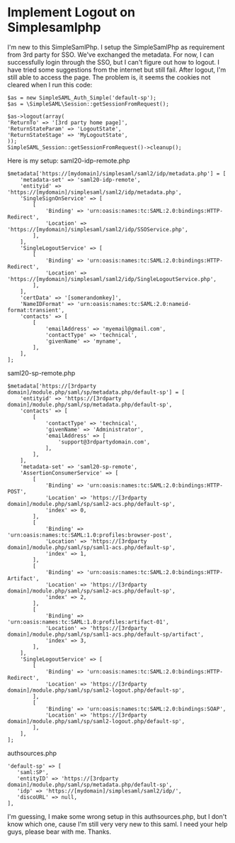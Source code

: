 
# Implement Logout on Simplesamlphp

I'm new to this SimpleSamlPhp. I setup the SimpleSamlPhp as requirement from 3rd party for SSO. We've exchanged the metadata. For now, I can successfully login through the SSO, but I can't figure out how to logout. I have tried some suggestions from the internet but still fail. After logout, I'm still able to access the page. The problem is, it seems the cookies not cleared when I run this code:


    $as = new SimpleSAML_Auth_Simple('default-sp');
    $as = \SimpleSAML\Session::getSessionFromRequest();
    
    $as->logout(array(
    'ReturnTo' => '[3rd party home page]',
    'ReturnStateParam' => 'LogoutState',
    'ReturnStateStage' => 'MyLogoutState',
    ));
    SimpleSAML_Session::getSessionFromRequest()->cleanup();


Here is my setup:
saml20-idp-remote.php


    $metadata['https://[mydomain]/simplesaml/saml2/idp/metadata.php'] = [
        'metadata-set' => 'saml20-idp-remote',
        'entityid' => 'https://[mydomain]/simplesaml/saml2/idp/metadata.php',
        'SingleSignOnService' => [
            [
                'Binding' => 'urn:oasis:names:tc:SAML:2.0:bindings:HTTP-Redirect',
                'Location' => 'https://[mydomain]/simplesaml/saml2/idp/SSOService.php',
            ],
        ],
        'SingleLogoutService' => [
            [
                'Binding' => 'urn:oasis:names:tc:SAML:2.0:bindings:HTTP-Redirect',
                'Location' => 'https://[mydomain]/simplesaml/saml2/idp/SingleLogoutService.php',
            ],
        ],
        'certData' => '[somerandomkey]',
        'NameIDFormat' => 'urn:oasis:names:tc:SAML:2.0:nameid-format:transient',
        'contacts' => [
            [
                'emailAddress' => 'myemail@gmail.com',
                'contactType' => 'technical',
                'givenName' => 'myname',
            ],
        ],
    ];


saml20-sp-remote.php


    $metadata['https://[3rdparty domain]/module.php/saml/sp/metadata.php/default-sp'] = [
        'entityid' => 'https://[3rdparty domain]/module.php/saml/sp/metadata.php/default-sp',
        'contacts' => [
            [
                'contactType' => 'technical',
                'givenName' => 'Administrator',
                'emailAddress' => [
                    'support@3rdpartydomain.com',
                ],
            ],
        ],
        'metadata-set' => 'saml20-sp-remote',
        'AssertionConsumerService' => [
            [
                'Binding' => 'urn:oasis:names:tc:SAML:2.0:bindings:HTTP-POST',
                'Location' => 'https://[3rdparty domain]/module.php/saml/sp/saml2-acs.php/default-sp',
                'index' => 0,
            ],
            [
                'Binding' => 'urn:oasis:names:tc:SAML:1.0:profiles:browser-post',
                'Location' => 'https://[3rdparty domain]/module.php/saml/sp/saml1-acs.php/default-sp',
                'index' => 1,
            ],
            [
                'Binding' => 'urn:oasis:names:tc:SAML:2.0:bindings:HTTP-Artifact',
                'Location' => 'https://[3rdparty domain]/module.php/saml/sp/saml2-acs.php/default-sp',
                'index' => 2,
            ],
            [
                'Binding' => 'urn:oasis:names:tc:SAML:1.0:profiles:artifact-01',
                'Location' => 'https://[3rdparty domain]/module.php/saml/sp/saml1-acs.php/default-sp/artifact',
                'index' => 3,
            ],
        ],
        'SingleLogoutService' => [
            [
                'Binding' => 'urn:oasis:names:tc:SAML:2.0:bindings:HTTP-Redirect',
                'Location' => 'https://[3rdparty domain]/module.php/saml/sp/saml2-logout.php/default-sp',
            ],
            [
                'Binding' => 'urn:oasis:names:tc:SAML:2.0:bindings:SOAP',
                'Location' => 'https://[3rdparty domain]/module.php/saml/sp/saml2-logout.php/default-sp',
            ],
        ],
    ];


authsources.php


    'default-sp' => [
       'saml:SP',
       'entityID' => 'https://[3rdparty domain]/module.php/saml/sp/metadata.php/default-sp',
       'idp' => 'https://[mydomain]/simplesaml/saml2/idp/',
       'discoURL' => null,
    ],


I'm guessing, I make some wrong setup in this authsources.php, but I don't know which one, cause I'm still very very new to this saml. I need your help guys, please bear with me.
Thanks.

        